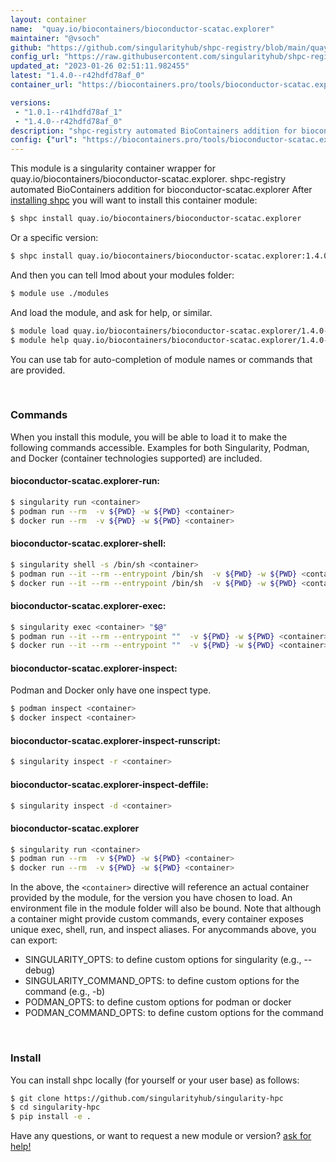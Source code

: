 ```yaml
---
layout: container
name:  "quay.io/biocontainers/bioconductor-scatac.explorer"
maintainer: "@vsoch"
github: "https://github.com/singularityhub/shpc-registry/blob/main/quay.io/biocontainers/bioconductor-scatac.explorer/container.yaml"
config_url: "https://raw.githubusercontent.com/singularityhub/shpc-registry/main/quay.io/biocontainers/bioconductor-scatac.explorer/container.yaml"
updated_at: "2023-01-26 02:51:11.982455"
latest: "1.4.0--r42hdfd78af_0"
container_url: "https://biocontainers.pro/tools/bioconductor-scatac.explorer"

versions:
 - "1.0.1--r41hdfd78af_1"
 - "1.4.0--r42hdfd78af_0"
description: "shpc-registry automated BioContainers addition for bioconductor-scatac.explorer"
config: {"url": "https://biocontainers.pro/tools/bioconductor-scatac.explorer", "maintainer": "@vsoch", "description": "shpc-registry automated BioContainers addition for bioconductor-scatac.explorer", "latest": {"1.4.0--r42hdfd78af_0": "sha256:cc4501d2bd8fbba963f5093514a9fde1b610caa40d23a15c19b0127653acd8f4"}, "tags": {"1.0.1--r41hdfd78af_1": "sha256:29edc141012c44c9bdd7c0c93bf90e071cf49e47bf80f3d3f053b5bb71b63fc5", "1.4.0--r42hdfd78af_0": "sha256:cc4501d2bd8fbba963f5093514a9fde1b610caa40d23a15c19b0127653acd8f4"}, "docker": "quay.io/biocontainers/bioconductor-scatac.explorer"}
---
```


This module is a singularity container wrapper for quay.io/biocontainers/bioconductor-scatac.explorer.
shpc-registry automated BioContainers addition for bioconductor-scatac.explorer
After [installing shpc](#install) you will want to install this container module:


```bash
$ shpc install quay.io/biocontainers/bioconductor-scatac.explorer
```

Or a specific version:

```bash
$ shpc install quay.io/biocontainers/bioconductor-scatac.explorer:1.4.0--r42hdfd78af_0
```

And then you can tell lmod about your modules folder:

```bash
$ module use ./modules
```

And load the module, and ask for help, or similar.

```bash
$ module load quay.io/biocontainers/bioconductor-scatac.explorer/1.4.0--r42hdfd78af_0
$ module help quay.io/biocontainers/bioconductor-scatac.explorer/1.4.0--r42hdfd78af_0
```

You can use tab for auto-completion of module names or commands that are provided.

<br>

### Commands

When you install this module, you will be able to load it to make the following commands accessible.
Examples for both Singularity, Podman, and Docker (container technologies supported) are included.

#### bioconductor-scatac.explorer-run:

```bash
$ singularity run <container>
$ podman run --rm  -v ${PWD} -w ${PWD} <container>
$ docker run --rm  -v ${PWD} -w ${PWD} <container>
```

#### bioconductor-scatac.explorer-shell:

```bash
$ singularity shell -s /bin/sh <container>
$ podman run --it --rm --entrypoint /bin/sh  -v ${PWD} -w ${PWD} <container>
$ docker run --it --rm --entrypoint /bin/sh  -v ${PWD} -w ${PWD} <container>
```

#### bioconductor-scatac.explorer-exec:

```bash
$ singularity exec <container> "$@"
$ podman run --it --rm --entrypoint ""  -v ${PWD} -w ${PWD} <container> "$@"
$ docker run --it --rm --entrypoint ""  -v ${PWD} -w ${PWD} <container> "$@"
```

#### bioconductor-scatac.explorer-inspect:

Podman and Docker only have one inspect type.

```bash
$ podman inspect <container>
$ docker inspect <container>
```

#### bioconductor-scatac.explorer-inspect-runscript:

```bash
$ singularity inspect -r <container>
```

#### bioconductor-scatac.explorer-inspect-deffile:

```bash
$ singularity inspect -d <container>
```



#### bioconductor-scatac.explorer

```bash
$ singularity run <container>
$ podman run --rm  -v ${PWD} -w ${PWD} <container>
$ docker run --rm  -v ${PWD} -w ${PWD} <container>
```


In the above, the `<container>` directive will reference an actual container provided
by the module, for the version you have chosen to load. An environment file in the
module folder will also be bound. Note that although a container
might provide custom commands, every container exposes unique exec, shell, run, and
inspect aliases. For anycommands above, you can export:

 - SINGULARITY_OPTS: to define custom options for singularity (e.g., --debug)
 - SINGULARITY_COMMAND_OPTS: to define custom options for the command (e.g., -b)
 - PODMAN_OPTS: to define custom options for podman or docker
 - PODMAN_COMMAND_OPTS: to define custom options for the command

<br>

### Install

You can install shpc locally (for yourself or your user base) as follows:

```bash
$ git clone https://github.com/singularityhub/singularity-hpc
$ cd singularity-hpc
$ pip install -e .
```

Have any questions, or want to request a new module or version? [ask for help!](https://github.com/singularityhub/singularity-hpc/issues)